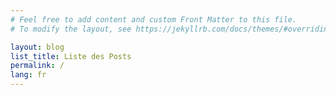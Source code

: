 ```yaml
---
# Feel free to add content and custom Front Matter to this file.
# To modify the layout, see https://jekyllrb.com/docs/themes/#overriding-theme-defaults

layout: blog
list_title: Liste des Posts
permalink: /
lang: fr
---
```

